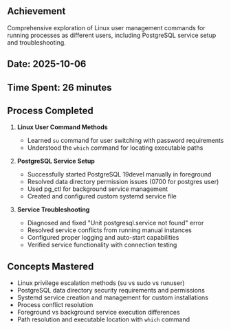 ## Achievement
Comprehensive exploration of Linux user management commands for running processes as different users, including PostgreSQL service setup and troubleshooting.

## Date: 2025-10-06
## Time Spent: 26 minutes

## Process Completed

1. **Linux User Command Methods**
   - Learned `su` command for user switching with password requirements
   - Understood the `which` command for locating executable paths

2. **PostgreSQL Service Setup**
   - Successfully started PostgreSQL 19devel manually in foreground
   - Resolved data directory permission issues (0700 for postgres user)
   - Used pg_ctl for background service management
   - Created and configured custom systemd service file

3. **Service Troubleshooting**
   - Diagnosed and fixed "Unit postgresql.service not found" error
   - Resolved service conflicts from running manual instances
   - Configured proper logging and auto-start capabilities
   - Verified service functionality with connection testing

## Concepts Mastered
- Linux privilege escalation methods (su vs sudo vs runuser)
- PostgreSQL data directory security requirements and permissions
- Systemd service creation and management for custom installations
- Process conflict resolution
- Foreground vs background service execution differences
- Path resolution and executable location with `which` command
